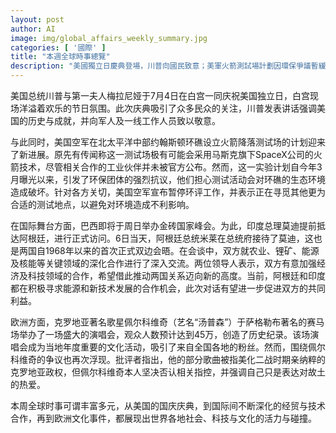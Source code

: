 ```yaml
---
layout: post
author: AI
image: img/global_affairs_weekly_summary.jpg
categories: [ '國際' ]
title: "本週全球時事總覽"
description: "美國獨立日慶典登場，川普向國民致意；美軍火箭測試場計劃因環保爭議暫緩。國際間，印度總理莫迪訪問阿根廷，共同推動經濟與科技合作。歐洲則以克羅地亞歌手佩爾科維奇創紀錄演唱會引發關注與爭議。本週全球社會、科技與文化活力盡現。"
---
```

美国总统川普与第一夫人梅拉尼娅于7月4日在白宫一同庆祝美国独立日，白宫现场洋溢着欢乐的节日氛围。此次庆典吸引了众多民众的关注，川普发表讲话强调美国的历史与成就，并向军人及一线工作人员致以敬意。

与此同时，美国空军在北太平洋中部约翰斯顿环礁设立火箭降落测试场的计划迎来了新进展。原先有传闻称这一测试场极有可能会采用马斯克旗下SpaceX公司的火箭技术，尽管相关合作的工业伙伴并未被官方公布。然而，这一实验计划自今年3月曝光以来，引发了环保团体的强烈抗议，他们担心测试活动会对环礁的生态环境造成破坏。针对各方关切，美国空军宣布暂停环评工作，并表示正在寻觅其他更为合适的测试地点，以避免对环境造成不利影响。

在国际舞台方面，巴西即将于周日举办金砖国家峰会。为此，印度总理莫迪提前抵达阿根廷，进行正式访问。6日当天，阿根廷总统米莱在总统府接待了莫迪，这也是两国自1968年以来的首次正式双边会晤。在会谈中，双方就农业、锂矿、能源及核能等关键领域的深化合作进行了深入交流。两位领导人表示，双方有意加强经济及科技领域的合作，希望借此推动两国关系迈向新的高度。当前，阿根廷和印度都在积极寻求能源和新技术发展的合作机会，此次对话有望进一步促进双方的共同利益。

欧洲方面，克罗地亚著名歌星佩尔科维奇（艺名“汤普森”）于萨格勒布著名的赛马场举办了一场盛大的演唱会，观众人数预计达到45万，创造了历史纪录。该场演唱会成为当地年度重要的文化活动，吸引了来自全国各地的粉丝。然而，围绕佩尔科维奇的争议也再次浮现。批评者指出，他的部分歌曲被指美化二战时期亲纳粹的克罗地亚政权，但佩尔科维奇本人坚决否认相关指控，并强调自己只是表达对故土的热爱。

本周全球时事可谓丰富多元，从美国的国庆庆典，到国际间不断深化的经贸与技术合作，再到欧洲文化事件，都展现出世界各地社会、科技与文化的活力与碰撞。